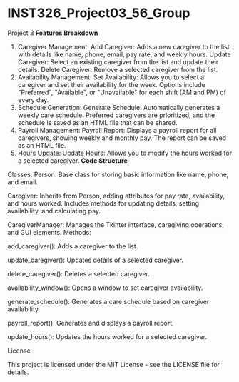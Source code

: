 # INST326_Project03_56_Group
Project 3
**Features Breakdown**
1. Caregiver Management:
Add Caregiver: Adds a new caregiver to the list with details like name, phone, email, pay rate, and weekly hours.
Update Caregiver: Select an existing caregiver from the list and update their details.
Delete Caregiver: Remove a selected caregiver from the list.
2. Availability Management:
Set Availability: Allows you to select a caregiver and set their availability for the week. Options include "Preferred", "Available", or "Unavailable" for each shift (AM and PM) of every day.
3. Schedule Generation:
Generate Schedule: Automatically generates a weekly care schedule. Preferred caregivers are prioritized, and the schedule is saved as an HTML file that can be shared.
4. Payroll Management:
Payroll Report: Displays a payroll report for all caregivers, showing weekly and monthly pay. The report can be saved as an HTML file.
5. Hours Update:
Update Hours: Allows you to modify the hours worked for a selected caregiver.
**Code Structure**

Classes:
Person: Base class for storing basic information like name, phone, and email.

Caregiver: Inherits from Person, adding attributes for pay rate, availability, and hours worked. Includes methods for updating details, setting availability, and calculating pay.

CaregiverManager: Manages the Tkinter interface, caregiving operations, and GUI elements.
Methods:

add_caregiver(): Adds a caregiver to the list.

update_caregiver(): Updates details of a selected caregiver.

delete_caregiver(): Deletes a selected caregiver.

availability_window(): Opens a window to set caregiver availability.

generate_schedule(): Generates a care schedule based on caregiver availability.

payroll_report(): Generates and displays a payroll report.

update_hours(): Updates the hours worked for a selected caregiver.

License

This project is licensed under the MIT License - see the LICENSE file for details.
